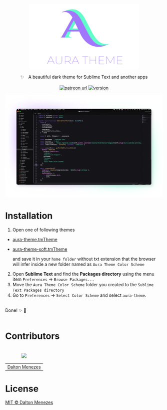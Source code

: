 <p align="center">
  <img src="https://github.com/daltonmenezes/assets/blob/master/images/aura-theme/new-heading.png?raw=true" alt="Aura Theme" width="70%" />
</p>

<p align="center">
✨ A beautiful dark theme for Sublime Text and another apps
  <br><br>

  <!-- Patreon -->
  <a href="https://www.patreon.com/daltonmenezes">
    <img alt="patreon url" src="https://img.shields.io/badge/support%20on-patreon-1C1E26?style=for-the-badge&labelColor=1C1E26&color=61ffca">
  </a>

  <!-- version -->
  <a href="#">
    <img alt="version" src="https://img.shields.io/badge/version%20-v1.1.0-1C1E26?style=for-the-badge&labelColor=1C1E26&color=61ffca">
  </a>
</p>

<p align="center">
  <img alt="preview" src="https://github.com/daltonmenezes/assets/blob/master/images/aura-theme/aura-sublime-preview.png?raw=true" />
</p>


# Installation
1. Open one of following themes
- [aura-theme.tmTheme](https://github.com/daltonmenezes/aura-theme/blob/main/packages/sublime-text/aura-theme.tmTheme)
- [aura-theme-soft.tmTheme](https://github.com/daltonmenezes/aura-theme/blob/main/packages/sublime-text/aura-theme-soft.tmTheme)

    and save it in your `home folder` without txt extension that the browser will infer inside a new folder named as `Aura Theme Color Scheme`

2. Open **Sublime Text** and find the **Packages directory** using the menu item `Preferences` -> `Browse Packages...`
3. Move the `Aura Theme Color Scheme` folder you created to the `Sublime Text Packages directory`
4. Go to `Preferences` -> `Select Color Scheme` and select `aura-theme`.

<br/>
Done! ✨ 🎉
<br/>
<br/>

# Contributors
<table>
  <thead>
    <tr>
      <td valign="bottom"><p align="center">
  <a href="https://github.com/daltonmenezes">
    <img src="https://github.com/daltonmenezes.png?size=100" align="center" />
  </a>
</p></td>
    </tr>
  </thead>

  <tbody>
    <tr>
      <td><a href="https://github.com/daltonmenezes">Dalton Menezes</a></td>
    </tr>
  </tbody>
</table>

# License
[MIT © Dalton Menezes](https://github.com/daltonmenezes/aura-theme/blob/main/LICENSE)